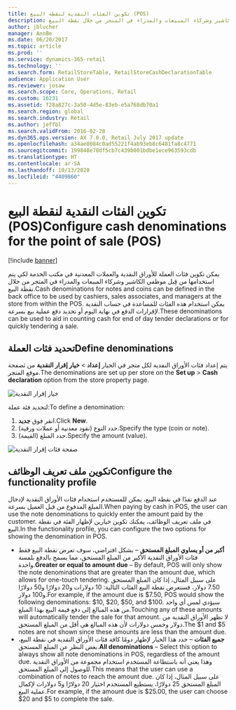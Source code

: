 ```yaml
---
title: تكوين الفئات النقدية‬ لنقطة البيع (POS)
description: يمكن تكوين فئات العملة‬ للأوراق النقدية والعملات المعدنية في مكتب الخدمة لكي يتم استخدامها من قِبل موظفي الكاشير وشركاء المبيعات‬ والمدراء في المتجر من خلال نقطة البيع.
author: jblucher
manager: AnnBe
ms.date: 06/20/2017
ms.topic: article
ms.prod: ''
ms.service: dynamics-365-retail
ms.technology: ''
ms.search.form: RetailStoreTable, RetailStoreCashDeclarationTable
audience: Application User
ms.reviewer: josaw
ms.search.scope: Core, Operations, Retail
ms.custom: 16231
ms.assetid: f28a827c-3a50-4d5e-83eb-e5a768db70a1
ms.search.region: global
ms.search.industry: Retail
ms.author: jeffbl
ms.search.validFrom: 2016-02-28
ms.dyn365.ops.version: AX 7.0.0, Retail July 2017 update
ms.openlocfilehash: a34ae8084c0ad55221f4ab93eb8c6481fa8c4771
ms.sourcegitcommit: 199848e78df5cb7c439b001bdbe1ece963593cdb
ms.translationtype: HT
ms.contentlocale: ar-SA
ms.lasthandoff: 10/13/2020
ms.locfileid: "4409860"
---
```

# <a name="configure-cash-denominations-for-the-point-of-sale-pos"></a><span data-ttu-id="25c73-103">تكوين الفئات النقدية‬ لنقطة البيع (POS)</span><span class="sxs-lookup"><span data-stu-id="25c73-103">Configure cash denominations for the point of sale (POS)</span></span>

[!include [banner](includes/banner.md)]

<span data-ttu-id="25c73-104">يمكن تكوين فئات العملة‬ للأوراق النقدية والعملات المعدنية في مكتب الخدمة لكي يتم استخدامها من قِبل موظفي الكاشير وشركاء المبيعات‬ والمدراء في المتجر من خلال نقطة البيع.</span><span class="sxs-lookup"><span data-stu-id="25c73-104">Cash denominations for notes and coins can be defined in the back office to be used by cashiers, sales associates, and managers at the store from within the POS.</span></span> <span data-ttu-id="25c73-105">يمكن استخدام هذه الفئات للمساعدة في حساب النقدية لإقرارات الدفع في نهاية اليوم أو تحديد دفع عملية بيع بسرعة.</span><span class="sxs-lookup"><span data-stu-id="25c73-105">These denominations can be used to aid in counting cash for end of day tender declarations or for quickly tendering a sale.</span></span>

## <a name="define-denominations"></a><span data-ttu-id="25c73-106">تحديد فئات العملة</span><span class="sxs-lookup"><span data-stu-id="25c73-106">Define denominations</span></span>

<span data-ttu-id="25c73-107">يتم إعداد فئات الأوراق النقدية لكل متجر في الخيار **إعداد** \> **خيار إقرار النقدية‬** من ثصفحة موقع المتجر.</span><span class="sxs-lookup"><span data-stu-id="25c73-107">The denominations are set up per store on the **Set up** \> **Cash declaration** option from the store property page.</span></span>

![خيار إقرار النقدية](./media/image1-denomination.png)

<span data-ttu-id="25c73-109">لتحديد فئة عملة:</span><span class="sxs-lookup"><span data-stu-id="25c73-109">To define a denomination:</span></span>

1. <span data-ttu-id="25c73-110">انقر فوق **جديد**.</span><span class="sxs-lookup"><span data-stu-id="25c73-110">Click **New**.</span></span>
1. <span data-ttu-id="25c73-111">حدد النوع (نقود معدنية أو عملات ورقية).</span><span class="sxs-lookup"><span data-stu-id="25c73-111">Specify the type (coin or note).</span></span>
1. <span data-ttu-id="25c73-112">حدد المبلغ (القيمة).</span><span class="sxs-lookup"><span data-stu-id="25c73-112">Specify the amount (value).</span></span>

![صفحة فئات إقرار النقدية](./media/image2-denomination.png)

## <a name="configure-the-functionality-profile"></a><span data-ttu-id="25c73-114">تكوين ملف تعريف الوظائف</span><span class="sxs-lookup"><span data-stu-id="25c73-114">Configure the functionality profile</span></span>

<span data-ttu-id="25c73-115">عند الدفع نقدًا في نقطة البيع، يمكن للمستخدم استخدام فئات الأوراق النقدية لإدخال المبلغ المدفوع من قبل العميل بسرعة.</span><span class="sxs-lookup"><span data-stu-id="25c73-115">When paying by cash in POS, the user can use the note denominations to quickly enter the amount paid by the customer.</span></span> <span data-ttu-id="25c73-116">في ملف تعريف الوظائف، يمكنك تكوين خيارين لإظهار الفئة في نقطة البيع.</span><span class="sxs-lookup"><span data-stu-id="25c73-116">In the functionality profile, you can configure the two options for showing the denomination in POS.</span></span>

- <span data-ttu-id="25c73-117">**أكبر من أو يساوي المبلغ المستحق** – بشكل افتراضي، سوف تعرض نقطة البيع فقط فئات الأوراق النقدية الأكبر من المبلغ المستحق، مما يسمح بالدفع بلمسة واحدة.</span><span class="sxs-lookup"><span data-stu-id="25c73-117">**Greater or equal to amount due** – By default, POS will only show the note denominations that are greater than the amount due, which allows for one-touch tendering.</span></span> <span data-ttu-id="25c73-118">على سبيل المثال، إذا كان المبلغ المستحق 7.50 دولار، فستعرض نقطة البيع الفئات التالية: 10 دولارات و20 دولارًا و50 دولارًا و100 دولار.</span><span class="sxs-lookup"><span data-stu-id="25c73-118">For example, if the amount due is $7.50, POS would show the following denominations: $10, $20, $50, and $100.</span></span> <span data-ttu-id="25c73-119">سيؤدي لمس أي واحد من هذه المبالغ إلى دفع قيمة البيع بهذا المبلغ.</span><span class="sxs-lookup"><span data-stu-id="25c73-119">Touching any of these amounts will automatically tender the sale for that amount.</span></span> <span data-ttu-id="25c73-120">لا تظهر الأوراق النقدية من دولار وخمس دولارات لأن هذه المبالغ هي أقل من المبلغ المستحق.</span><span class="sxs-lookup"><span data-stu-id="25c73-120">The $1 and $5 notes are not shown since these amounts are less than the amount due.</span></span>
- <span data-ttu-id="25c73-121">**جميع الفئات** – حدد هذا الخيار لإظهار دومًا كافة فئات الأوراق النقدية في نقطة البيع، بغض النظر عن المبلغ المستحق.</span><span class="sxs-lookup"><span data-stu-id="25c73-121">**All denominations** – Select this option to always show all note denominations in POS, regardless of the amount due.</span></span> <span data-ttu-id="25c73-122">وهذا يعني أنه باستطاعة المستخدم استخدام مجموعة من الأوراق النقدية للوصول إلى المبلغ المستحق.</span><span class="sxs-lookup"><span data-stu-id="25c73-122">This means that the user can use a combination of notes to reach the amount due.</span></span> <span data-ttu-id="25c73-123">على سبيل المثال، إذا كان المبلغ المستحق 25 دولارًا، يستطيع المستخدم اختيار 20 دولارًا و5 دولارات لإكمال عملية البيع.</span><span class="sxs-lookup"><span data-stu-id="25c73-123">For example, if the amount due is $25.00, the user can choose $20 and $5 to complete the sale.</span></span>
